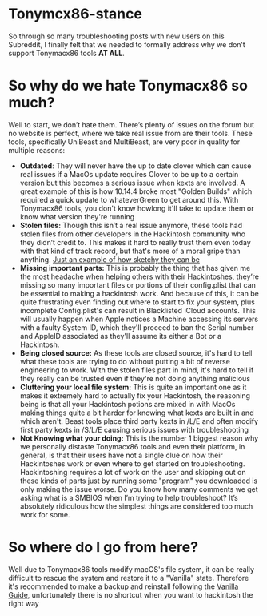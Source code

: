 # Tonymcx86-stance
So through so many troubleshooting posts with new users on this Subreddit, I finally felt that we needed to formally address why we don’t support Tonymacx86 tools **AT ALL**.

# So why do we hate Tonymacx86 so much?

Well to start, we don’t hate them. There’s plenty of issues on the forum but no website is perfect, where we take real issue from are their tools. These tools, specifically UniBeast and MultiBeast, are very poor in quality for multiple reasons:

* **Outdated**: They will never have the up to date clover which can cause real issues if a MacOs update requires Clover to be up to a certain version but this becomes a serious issue when kexts are involved. A great example of this is how 10.14.4 broke most "Golden Builds" which required a quick update to whateverGreen to get around this. With Tonymacx86 tools, you don't know howlong it'll take to update them or know what version they're running
* **Stolen files:** Though this isn’t a real issue anymore, these tools had stolen files from other developers in the Hackintosh community who they didn’t credit to. This makes it hard to really trust them even today with that kind of track record, but that's more of a moral gripe than anything. [Just an example of how sketchy they can be](https://www.insanelymac.com/forum/topic/280252-tonymacx86-and-mac-man-steal-again/)
* **Missing important parts:** This is probably the thing that has given me the most headache when helping others with their Hackintoshes, they’re missing so many important files or portions of their config.plist that can be essential to making a hackintosh work. And because of this, it can be quite frustrating even finding out where to start to fix your system, plus incomplete Config.plist's can result in Blacklisted iCloud accounts. This will usually happen when Apple notices a Machine accessing its servers with a faulty System ID, which they'll proceed to ban the Serial number and AppleID associated as they'll assume its either a Bot or a Hackintosh.
* **Being closed source:** As these tools are closed source, it's hard to tell what these tools are trying to do without putting a bit of reverse engineering to work. With the stolen files part in mind, it's hard to tell if they really can be trusted even if they're not doing anything malicious
* **Cluttering your local file system:** This is quite an important one as it makes it extremely hard to actually fix your Hackintosh, the reasoning being is that all your Hackintosh potions are mixed in with MacOs making things quite a bit harder for knowing what kexts are built in and which aren't. Beast tools place third party kexts in /L/E and often modify first party kexts in /S/L/E causing serious issues with troubleshooting
* **Not Knowing what your doing:** This is the number 1 biggest reason why we personally distaste Tonymacx86 tools and even their platform, in general, is that their users have not a single clue on how their Hackintoshes work or even where to get started on troubleshooting. Hackintoshing requires a lot of work on the user and skipping out on these kinds of parts just by running some "program" you downloaded is only making the issue worse. Do you know how many comments we get asking what is a SMBIOS when I’m trying to help troubleshoot? It’s absolutely ridiculous how the simplest things are considered too much work for some.

# So where do I go from here?
Well due to Tonymacx86 tools modify macOS's file system, it can be really difficult to rescue the system and restore it to a "Vanilla" state. Therefore it's recommended to make a backup and reinstall following the [Vanilla Guide](https://hackintosh.gitbook.io/-r-hackintosh-vanilla-desktop-guide/), unfortunately there is no shortcut when you want to hackintosh the right way
